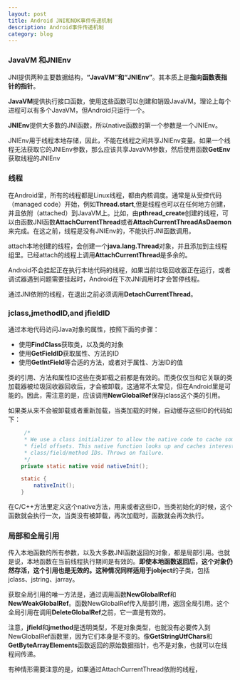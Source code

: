 ```yaml
---
layout: post
title: Android JNI和NDK事件传递机制
description: Android事件传递机制
category: blog
---
```



### JavaVM 和JNIEnv
JNI提供两种主要数据结构，**“JavaVM”**和**“JNIEnv”**。其本质上是**指向函数表指针的指针**。

**JavaVM**提供执行接口函数，使用这些函数可以创建和销毁JavaVM。理论上每个进程可以有多个JavaVM，但Android只运行一个。

**JNIEnv**提供大多数的JNI函数，所以native函数的第一个参数是一个JNIEnv。

JNIEnv用于线程本地存储，因此，不能在线程之间共享JNIEnv变量。如果一个线程无法获取它的JNIEnv参数，那么应该共享JavaVM参数，然后使用函数**GetEnv**获取线程的JNIEnv

### 线程
在Android里，所有的线程都是Linux线程，都由内核调度。通常是从受控代码（managed code）开始，例如**Thread.start**,但是线程也可以在任何地方创建，并且依附（attached）到JavaVM上。比如，由**pthread_create**创建的线程，可以由函数JNI函数**AttachCurrentThread**或者**AttachCurrentThreadAsDaemon**来完成。在这之前，线程是没有JNIEnv的，不能执行JNI函数调用。

attach本地创建的线程，会创建一个**java.lang.Thread**对象，并且添加到主线程组里。已经attach的线程上调用**AttachCurrentThread**是多余的。

Android不会挂起正在执行本地代码的线程，如果当前垃圾回收器正在运行，或者调试器遇到问题需要挂起时，Android在下次JNI调用时才会暂停线程。

通过JNI依附的线程，在退出之前必须调用**DetachCurrentThread**。

### jclass,jmethodID,and jfieldID
通过本地代码访问Java对象的属性，按照下面的步骤：

* 使用**FindClass**获取类，以及类的对象
* 使用**GetFieldID**获取属性、方法的ID
* 使用**GetIntField**等合适的方法，或者对于属性、方法ID的值

类的引用、方法和属性ID这些在类卸载之前都是有效的。而类仅仅当和它关联的类加载器被垃圾回收器回收后，才会被卸载，这通常不太常见，但在Android里是可能的。因此，需注意的是，应该调用**NewGlobalRef**保存jclass这个类的引用。

如果类从来不会被卸载或者重新加载，当类加载的时候，自动缓存这些ID的代码如下：

```java
	 /*
     * We use a class initializer to allow the native code to cache some
     * field offsets. This native function looks up and caches interesting
     * class/field/method IDs. Throws on failure.
     */
    private static native void nativeInit();

    static {
        nativeInit();
    }
```
在C/C++方法里定义这个native方法，用来或者这些ID，当类初始化的时候，这个函数就会执行一次，当类没有被卸载，再次加载时，函数就会再次执行。

### 局部和全局引用
传入本地函数的所有参数，以及大多数JNI函数返回的对象，都是局部引用。也就是说，本地函数在当前线程执行期间是有效的。**即使本地函数返回后，这个对象仍然存活，这个引用也是无效的。**这种情况同样适用于**jobject**的子类，包括jclass、jstring、jarray。

获取全局引用的唯一方法是，通过调用函数**NewGlobalRef**和**NewWeakGlobalRef**。函数NewGlobalRef传入局部引用，返回全局引用。这个全局引用在调用**DeleteGlobalRef**之前，它一直是有效的。

注意，**jfield**和**jmethod**是透明类型，不是对象类型，也就没有必要传入到NewGlobalRef函数里，因为它们本身是不变的。像**GetStringUtfChars**和**GetByteArrayElements**函数返回的原始数据指针，也不是对象，也就可以在线程间传递。

有种情形需要注意的是，如果通过AttachCurrentThread依附的线程，


















































